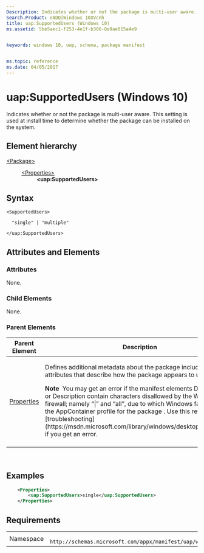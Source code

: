 ```yaml
---
Description: Indicates whether or not the package is multi-user aware. 
Search.Product: eADQiWindows 10XVcnh
title: uap:SupportedUsers (Windows 10)
ms.assetid: 5be5aec1-f253-4e1f-b386-8e9ae815a4e9


keywords: windows 10, uwp, schema, package manifest


ms.topic: reference
ms.date: 04/05/2017
---
```


# uap:SupportedUsers (Windows 10)


Indicates whether or not the package is multi-user aware. This setting is used at install time to determine whether the package can be installed on the system.

## Element hierarchy

<dl>
<dt><a href="element-package.md">&lt;Package&gt;</a></dt>
<dd>
<dl>
<dt><a href="element-properties.md">&lt;Properties&gt;</a></dt>
<dd><b>&lt;uap:SupportedUsers&gt;</b></dd>
</dl>
</dd>
</dl>

## Syntax

``` syntax
<SupportedUsers>

  "single" | "multiple"

</uap:SupportedUsers>
```

## Attributes and Elements


### Attributes

None.

### Child Elements

None.

### Parent Elements

<table>
<colgroup>
<col width="50%" />
<col width="50%" />
</colgroup>
<thead>
<tr class="header">
<th>Parent Element</th>
<th>Description</th>
</tr>
</thead>
<tbody>
<tr class="odd">
<td><a href="element-properties.md">Properties</a> </td>
<td><p>Defines additional metadata about the package including attributes that describe how the package appears to users.</p>
<div class="alert">
<strong>Note</strong>  You may get an error if the manifest elements DisplayName or Description contain characters disallowed by the Windows firewall; namely “|” and “all”, due to which Windows fails to create the AppContainer profile for the package . Use this reference for [troubleshooting](https://msdn.microsoft.com/library/windows/desktop/hh973484) if you get an error.
</div>
<div>
 
</div></td>
</tr>
</tbody>
</table>

 

## Examples

```XML
    <Properties>
        <uap:SupportedUsers>single</uap:SupportedUsers>
    </Properties>
```

## Requirements

|   |   |
|--|--|
| Namespace | `	http://schemas.microsoft.com/appx/manifest/uap/windows10` |


 

 



